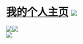 # [我的个人主页](https://xiejiayu.tk) ![](https://views.whatilearened.today/views/github/xjystudio/xjystudio.svg)
![](https://github-readme-stats.vercel.app/api?username=Xjystudio&show_icons=true&line_height=21&theme=vue&hide_border=true)![](https://github-readme-stats.vercel.app/api/top-langs/?username=Xjystudio&theme=vue&layout=compact)  
![](https://cdn.jsdelivr.net/gh/Xjystudio/xjystudio@main/me.jpg)
